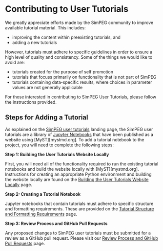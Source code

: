 Contributing to User Tutorials
==============================

We greatly appreciate efforts made by the SimPEG community to improve available tutorial material.
This includes:

* improving the content within preexisting tutorials, and
* adding a new tutorials

However, tutorials must adhere to specific guidelines in order to ensure a high level of quality and consistency.
Some of the things we would like to avoid are:

* tutorials created for the purpose of self promotion
* tutorials that focuss primarily on functionality that is not part of SimPEG
* tutorials containing data-specific results, where choices in parameter values are not generally applicable

For those interested in contributing to SimPEG User Tutorials, please follow the instructions provided.


Steps for Adding a Tutorial
---------------------------

As explained on the [SimPEG user tutorials](../index.md) landing page, the SimPEG user tutorials are a library of [Jupyter Notebooks](https://jupyter.org/) that have been published as a website using [MyST][mystmd.org]. To add a tutorial notebook to the project, you will need to complete the following steps:

**Step 1: Building the User Tutorials Website Locally**

First, you will need all of the functionality required to run the existing tutorial notebooks and build the website locally with [MyST][mystmd.org].
Instructions for creating an appropriate Python environment and building the website locally are found on the [Building the User Tutorials Website Locally](contributing/build_website.md) page.

**Step 2: Creating a Tutorial Notebook**

Jupyter notebooks that contain tutorials must adhere to specific structure and formatting requirements.
These are provided on the [Tutorial Structure and Formatting Requirements](contributing/formatting.md) page.

**Step 3: Review Process and GitHub Pull Requests**

Any proposed changes to SimPEG user tutorials must be submitted for a review as a GitHub pull request.
Please visit our [Review Process and GitHub Pull Requests](contributing/pull_request.md) page.


